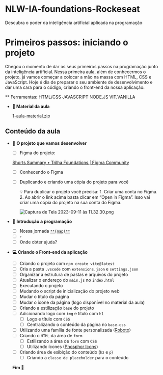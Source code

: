 # NLW-IA-foundations-Rockeseat
Descubra o poder da inteligência artificial aplicada na programação
# Primeiros passos: iniciando o projeto


Chegou o momento de dar os seus primeiros passos na programação junto da inteligência artificial. Nessa primeira aula, além de conhecermos o projeto, já vamos começar a colocar a mão na massa com HTML, CSS e JavaScript. Hoje é dia de preparar o seu ambiente de desenvolvimento e dar uma cara para o código, criando o front-end da nossa aplicação.

** Ferramentas:
HTML/CSS
JAVASCRIPT
NODE.JS
VIT.VANILLA

- **📁 Material da aula**
    
    [1-aula-material.zip](https://prod-files-secure.s3.us-west-2.amazonaws.com/08f749ff-d06d-49a8-a488-9846e081b224/81fbcc27-b34d-4c55-bac4-bb78aaa30378/1-aula-material.zip)
    

## Conteúdo da aula

- 🚀 **O projeto que vamos desenvolver**
    - [ ]  Figma do projeto:
    
    [Shorts Summary • Trilha Foundations | Figma Community](https://www.figma.com/community/file/1282823495335498952/Shorts-Summary-•-Trilha-Foundations)
    
    - [ ]  Conhecendo o Figma
    - [ ]  Duplicando e criando uma cópia do projeto para você
        
        <aside>
        💡 Para duplicar o projeto você precisa:
        1. Criar uma conta no Figma.
        2. Ao abrir o link acima basta clicar em “Open in Figma”. Isso vai criar uma cópia do projeto na sua conta do Figma.
        
        ![Captura de Tela 2023-09-11 às 11.32.30.png](https://prod-files-secure.s3.us-west-2.amazonaws.com/08f749ff-d06d-49a8-a488-9846e081b224/653c8579-df94-4cb2-a9d9-91360572824c/Captura_de_Tela_2023-09-11_as_11.32.30.png)
        
        </aside>
        
- 🔭 **Introdução a programação**
    - [ ]  Nossa jornada [`**(map)**`](https://mm.tt/app/map/2926156889?t=p4sweo6WTY)
    - [ ]  ‣
    - [ ]  Onde obter ajuda?
- **💻 Criando o Front-end da aplicação**
    - [ ]  Criando o projeto com `npm create vite@latest`
    - [ ]  Cria a pasta `.vscode` com `extensions.json` e `settings.json`
    - [ ]  Organizar a estrutura de pastas e arquivos do projeto
    - [ ]  Atualizar o endereço do `main.js` no `index.html`
    - [ ]  Executando o projeto
    - [ ]  Mudando o script de inicialização do projeto web
    - [ ]  Mudar o título da página
    - [ ]  Mudar o ícone da página (logo disponível no material da aula)
    - [ ]  Criando a estilização `base` do projeto
    - [ ]  Adicionando logo com `img` e título com `h1`
        - [ ]  Logo e título com `CSS`
        - [ ]  Centralizando o conteúdo da página no `base.css`
    - [ ]  Utilizando uma família de fonte personalizada ([Roboto](https://fonts.google.com/))
    - [ ]  Criando o `HTML` da área de `form`
        - [ ]  Estilizando a área de `form` com `CSS`
        - [ ]  Utilizando ícones ([Phosphor Icons](https://phosphoricons.com/))
    - [ ]  Criando área de exibição do conteúdo (`h2` e `p`)
        - [ ]  Criando a `classe de placeholder` para o conteúdo
    
    **Fim 🏁**
    





    
    </aside>
